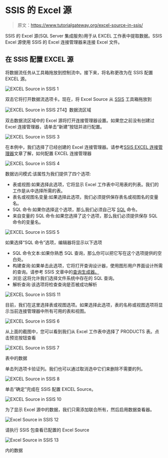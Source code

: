 # SSIS 的 Excel 源

> 原文：<https://www.tutorialgateway.org/excel-source-in-ssis/>

SSIS 的 Excel 源(SQL Server 集成服务)用于从 EXCEL 工作表中提取数据。SSIS Excel 源使用 SSIS 的 Excel 连接管理器来连接 Excel 文件。

## 在 SSIS 配置 EXCEL 源

将数据流任务从工具箱拖放到控制流中。接下来，将名称更改为在 SSIS 配置 EXCEL 源。

![EXCEL Source in SSIS 1](img/fc6bca7d61c60c85864a371f88656f16.png)

双击它将打开数据流选项卡。现在，将 Excel Source 从 [SSIS](https://www.tutorialgateway.org/ssis/) 工具箱拖放到

![EXCEL Source in SSIS 2](img/44e584d535f8cbc11b409c34c6024e81.png)T4】数据流区域

双击数据流区域中的 Excel 源将打开连接管理器设置。如果您之前没有创建过 Excel 连接管理器，请单击“新建”按钮并进行配置。

![EXCEL Source in SSIS 3](img/08fc487d79b66e99f06c1639c9f5038f.png)

在本例中，我们选择了已经创建的 Excel 连接管理器。请参考[SSIS EXCEL 连接管理器](https://www.tutorialgateway.org/excel-connection-manager-in-ssis/)文章了解，如何配置 EXCEL 连接管理器

![EXCEL Source in SSIS 4](img/c6fc3587e2639b4105bcb45eead58e39.png)

数据访问模式:该属性为我们提供了四个选项:

*   表或视图:如果选择此选项，它将显示 Excel 工作表中可用表的列表。我们的工作是从中选择所需的表。
*   表名或视图名变量:如果选择此选项，我们必须提供保存表名或视图名的变量名。
*   SQL 命令:如果你选择这个选项，那么我们必须自己写 [SQL](https://www.tutorialgateway.org/sql/) 命令。
*   来自变量的 SQL 命令:如果您选择了这个选项，那么我们必须提供保存 SQL 命令的变量名。

![EXCEL Source in SSIS 5](img/8d56564b4bd6a218d4a4cc926853b710.png)

如果选择“SQL 命令”选项，编辑器将显示以下选项

*   SQL 命令文本:如果你熟悉 SQL 查询，那么你可以把它写在这个选项提供的空白处。
*   构建查询:如果单击此选项，它将打开查询设计器，使用图形用户界面设计所需的查询。请参考 SSIS 文章中的[查询生成器。](https://www.tutorialgateway.org/query-builder-in-ssis/)
*   浏览:这将允许我们选择文件系统中存在的 SQL 查询。
*   解析查询:该选项将检查查询是否被成功解析

![EXCEL Source in SSIS 11](img/558c0ac04d0aee4437e7dab4e6a64e5f.png)

目前，我们在这里选择表或视图选项。如果选择此选项，表的名称或视图选项将显示当前连接管理器中所有可用的表和视图。

![EXCEL Source in SSIS 6](img/93c1c01edb89c4c2160e480e3cdc96c2.png)

从上面的截图中，您可以看到我们从 Excel 工作表中选择了 PRODUCTS 表。点击预览按钮查看

![EXCEL Source in SSIS 7](img/fe800440d080221fab17850da3bd1f00.png)

表中的数据

单击列选项卡验证列。我们也可以通过取消选中它们来删除不需要的列。

![EXCEL Source in SSIS 8](img/c0b668d49df76fc7dc5fb12509d38da2.png)

单击“确定”完成在 SSIS 配置 EXCEL Source。

![EXCEL Source in SSIS 10](img/89c15b38f59ff01dccabd20045d0385b.png)

为了显示 Excel 源中的数据，我们只需添加联合所有，然后启用数据查看器。

![Excel Source in SSIS 12](img/a2f10ef7234f8cec8b533e4f0af7adfe.png)

请执行 SSIS 包查看已配置的 Excel Source

![Excel Source in SSIS 13](img/23177b82d85a22cbafde2371c078cb31.png)

内的数据